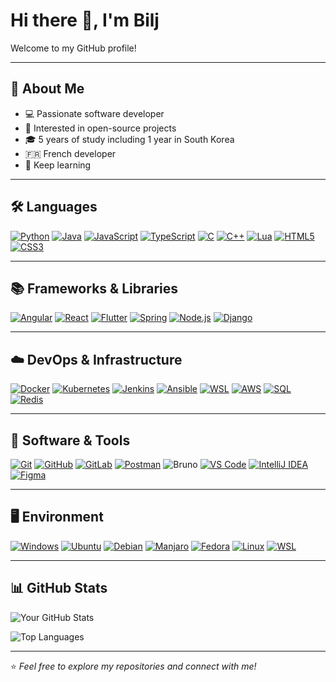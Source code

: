 # Hi there 👋, I'm Bilj

Welcome to my GitHub profile!  

---

## 📝 About Me  
- 💻 Passionate software developer  
- 🌱 Interested in open-source projects
- 🎓 5 years of study including 1 year in South Korea  
- :fr: French developer
- 📖 Keep learning  

---

## 🛠️ Languages  
[![Python](https://img.shields.io/badge/Python-3776AB?style=for-the-badge&logo=python&logoColor=white)](https://www.python.org "Python")
[![Java](https://img.shields.io/badge/Java-007396?style=for-the-badge&logo=java&logoColor=white)](https://www.java.com "Java")
[![JavaScript](https://img.shields.io/badge/JavaScript-F7DF1E?style=for-the-badge&logo=javascript&logoColor=black)](https://developer.mozilla.org/en-US/docs/Web/JavaScript "JavaScript")
[![TypeScript](https://img.shields.io/badge/TypeScript-3178C6?style=for-the-badge&logo=typescript&logoColor=white)](https://www.typescriptlang.org "TypeScript")
[![C](https://img.shields.io/badge/C-A8B9CC?style=for-the-badge&logo=c&logoColor=white)](https://en.wikipedia.org/wiki/C_(programming_language) "C")
[![C++](https://img.shields.io/badge/C++-00599C?style=for-the-badge&logo=cplusplus&logoColor=white)](https://isocpp.org "C++")
[![Lua](https://img.shields.io/badge/Lua-2C2D72?style=for-the-badge&logo=lua&logoColor=white)](https://www.lua.org "Lua")
[![HTML5](https://img.shields.io/badge/HTML5-E34F26?style=for-the-badge&logo=html5&logoColor=white)](https://developer.mozilla.org/en-US/docs/Web/HTML "HTML5")
[![CSS3](https://img.shields.io/badge/CSS3-1572B6?style=for-the-badge&logo=css3&logoColor=white)](https://developer.mozilla.org/en-US/docs/Web/CSS "CSS3")

---

## 📚 Frameworks & Libraries  
[![Angular](https://img.shields.io/badge/Angular-DD0031?style=for-the-badge&logo=angular&logoColor=white)](https://angular.io "Angular")
[![React](https://img.shields.io/badge/React-20232A?style=for-the-badge&logo=react&logoColor=61DAFB)](https://react.dev "React")
[![Flutter](https://img.shields.io/badge/Flutter-02569B?style=for-the-badge&logo=flutter&logoColor=white)](https://flutter.dev "Flutter")
[![Spring](https://img.shields.io/badge/Spring-6DB33F?style=for-the-badge&logo=spring&logoColor=white)](https://spring.io "Spring")
[![Node.js](https://img.shields.io/badge/Node.js-339933?style=for-the-badge&logo=nodedotjs&logoColor=white)](https://nodejs.org "Node.js")
[![Django](https://img.shields.io/badge/Django-092E20?style=for-the-badge&logo=django&logoColor=white)](https://www.djangoproject.com "Django")

---

## ☁️ DevOps & Infrastructure  
[![Docker](https://img.shields.io/badge/Docker-2496ED?style=for-the-badge&logo=docker&logoColor=white)](https://www.docker.com "Docker")
[![Kubernetes](https://img.shields.io/badge/Kubernetes-326CE5?style=for-the-badge&logo=kubernetes&logoColor=white)](https://kubernetes.io "Kubernetes")
[![Jenkins](https://img.shields.io/badge/Jenkins-D24939?style=for-the-badge&logo=jenkins&logoColor=white)](https://www.jenkins.io "Jenkins")
[![Ansible](https://img.shields.io/badge/Ansible-EE0000?style=for-the-badge&logo=ansible&logoColor=white)](https://www.ansible.com "Ansible")
[![WSL](https://img.shields.io/badge/WSL-4D4D4D?style=for-the-badge&logo=windows&logoColor=white)](https://learn.microsoft.com/windows/wsl "Windows Subsystem for Linux")
[![AWS](https://img.shields.io/badge/AWS-232F3E?style=for-the-badge&logo=amazonaws&logoColor=white)](https://aws.amazon.com "AWS")
[![SQL](https://img.shields.io/badge/SQL-336791?style=for-the-badge&logo=postgresql&logoColor=white)](https://www.postgresql.org "SQL/PostgreSQL")
[![Redis](https://img.shields.io/badge/Redis-DC382D?style=for-the-badge&logo=redis&logoColor=white)](https://redis.io "Redis")

---

## 💾 Software & Tools  
[![Git](https://img.shields.io/badge/Git-F05032?style=for-the-badge&logo=git&logoColor=white)](https://git-scm.com "Git")
[![GitHub](https://img.shields.io/badge/GitHub-181717?style=for-the-badge&logo=github&logoColor=white)](https://github.com "GitHub")
[![GitLab](https://img.shields.io/badge/GitLab-FC6D26?style=for-the-badge&logo=gitlab&logoColor=white)](https://gitlab.com "GitLab")
[![Postman](https://img.shields.io/badge/Postman-FF6C37?style=for-the-badge&logo=postman&logoColor=white)](https://www.postman.com "Postman")
![Bruno](https://img.shields.io/badge/Bruno-5A5A5A?style=for-the-badge&logoColor=white)
[![VS Code](https://img.shields.io/badge/VS%20Code-007ACC?style=for-the-badge&logo=visualstudiocode&logoColor=white)](https://code.visualstudio.com "Visual Studio Code")
[![IntelliJ IDEA](https://img.shields.io/badge/IntelliJ%20IDEA-000000?style=for-the-badge&logo=intellijidea&logoColor=white)](https://www.jetbrains.com/idea "IntelliJ IDEA")
[![Figma](https://img.shields.io/badge/Figma-F24E1E?style=for-the-badge&logo=figma&logoColor=white)](https://figma.com "Figma")

---

## 🖥️ Environment  
[![Windows](https://img.shields.io/badge/Windows-0078D6?style=for-the-badge&logo=windows&logoColor=white)](https://www.microsoft.com/windows "Windows OS")
[![Ubuntu](https://img.shields.io/badge/Ubuntu-E95420?style=for-the-badge&logo=ubuntu&logoColor=white)](https://ubuntu.com "Ubuntu Linux")
[![Debian](https://img.shields.io/badge/Debian-A81D33?style=for-the-badge&logo=debian&logoColor=white)](https://www.debian.org "Debian Linux")
[![Manjaro](https://img.shields.io/badge/Manjaro-35BF5C?style=for-the-badge&logo=manjaro&logoColor=white)](https://manjaro.org "Manjaro Linux")
[![Fedora](https://img.shields.io/badge/Fedora-294172?style=for-the-badge&logo=fedora&logoColor=white)](https://getfedora.org "Fedora Linux")
[![Linux](https://img.shields.io/badge/Linux-FCC624?style=for-the-badge&logo=linux&logoColor=black)](https://www.kernel.org "Linux Kernel")
[![WSL](https://img.shields.io/badge/WSL-4D4D4D?style=for-the-badge&logo=windows&logoColor=white)](https://learn.microsoft.com/windows/wsl "Windows Subsystem for Linux")


---

## 📊 GitHub Stats  
![Your GitHub Stats](https://github-readme-stats.vercel.app/api?username=YOURUSERNAME&show_icons=true&theme=radical)

![Top Languages](https://github-readme-stats.vercel.app/api/top-langs/?username=YOURUSERNAME&layout=compact&theme=radical)

---

⭐️ *Feel free to explore my repositories and connect with me!*
